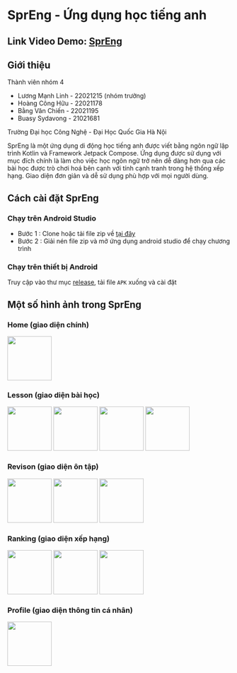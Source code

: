 # SprEng - Ứng dụng học tiếng anh
## Link Video Demo: [SprEng](https://youtu.be/HR2lkGXogVY)
## Giới thiệu
Thành viên nhóm 4 
- Lương Mạnh Linh - 22021215 (nhóm trưởng)
- Hoàng Công Hữu - 22021178
- Bằng Văn Chiến - 22021195
- Buasy Sydavong - 21021681
  
 Trường Đại học Công Nghệ - Đại Học Quốc Gia Hà Nội

SprEng là một ứng dụng di động học tiếng anh được viết bằng ngôn ngữ lập trình Kotlin và Framework Jetpack Compose. Ứng dụng được sử dụng với mục đích chính là làm cho việc học ngôn ngữ trở nên dễ dàng hơn qua các bài học được trò chơi hoá bên cạnh với tính cạnh tranh trong hệ thống xếp hạng. Giao diện đơn giản và dễ sử dụng phù hợp với mọi người dùng. 

## Cách cài đặt SprEng 
### Chạy trên Android Studio
- Bước 1 : Clone hoặc tải file zip về [tại đây](https://github.com/LuongManhLinh/SprEng/archive/refs/heads/main.zip)
- Bước 2 : Giải nén file zip và mở ứng dụng android studio để chạy chương trình
### Chạy trên thiết bị Android
Truy cập vào thư mục [release](release), tải file `APK` xuống và cài đặt
## Một số hình ảnh trong SprEng
### Home (giao diện chính) 
<img src="https://github.com/user-attachments/assets/9f81241b-54f0-40d7-94db-890df1bebdcd" width="100" />

### Lesson (giao diện bài học) 

<img src="https://github.com/user-attachments/assets/dfdad2ad-a4e7-4e28-ab26-89d926a94ba0" width="100" />
<img src="https://github.com/user-attachments/assets/50582965-1831-4f06-bb2a-449e60e722a7" width="100" />
<img src="https://github.com/user-attachments/assets/0d0770a6-bdba-4d02-a35c-6b49df0bc83c" width="100" />
<img src="https://github.com/user-attachments/assets/8075809b-623b-47e4-ad0f-93a10f292a11" width="100" />

### Revison (giao diện ôn tập)

<img src="https://github.com/user-attachments/assets/0891d501-b8ff-4d57-84c2-2290ba89ed1a" width="100" />
<img src="https://github.com/user-attachments/assets/afadc1c7-d395-4f4b-bc32-c44e67f8d9be" width="100" />
<img src="https://github.com/user-attachments/assets/ffa62da8-f86b-4474-976f-d9bb1149628c" width="100" />

### Ranking (giao diện xếp hạng)

<img src="https://github.com/user-attachments/assets/03a6e219-7419-4646-8d13-3682363520ec" width="100" />
<img src="https://github.com/user-attachments/assets/54116e60-6ecc-475c-9299-2f0303321198" width="100" />
<img src="https://github.com/user-attachments/assets/22853cdb-cdce-4869-8a49-9c452fd9484e" width="100" />

### Profile (giao diện thông tin cá nhân)

<img src="https://github.com/user-attachments/assets/b6beaf62-2452-4511-8b07-3b58aecdbe57" width="100" />






